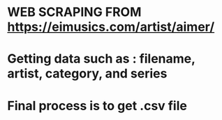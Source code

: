 # WEB SCRAPING FROM https://eimusics.com/artist/aimer/
# Getting data such as : filename, artist, category, and series
# Final process is to get .csv file
